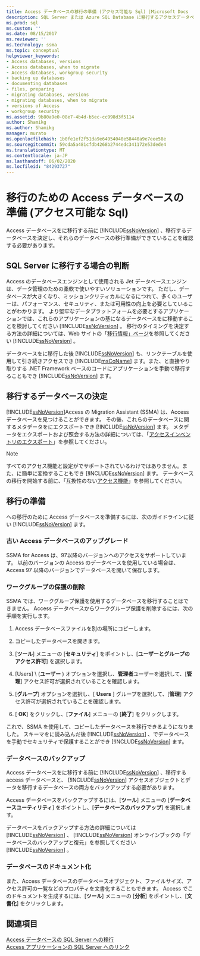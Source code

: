 ```yaml
---
title: Access データベースの移行の準備 (アクセス可能な Sql) |Microsoft Docs
description: SQL Server または Azure SQL Database に移行するアクセスデータベースを特定し、それらのデータベースを移行する準備ができていることを確認する方法について説明します。
ms.prod: sql
ms.custom: ''
ms.date: 08/15/2017
ms.reviewer: ''
ms.technology: ssma
ms.topic: conceptual
helpviewer_keywords:
- Access databases, versions
- Access databases, when to migrate
- Access databases, workgroup security
- backing up databases
- documenting databases
- files, preparing
- migrating databases, versions
- migrating databases, when to migrate
- versions of Access
- workgroup security
ms.assetid: 9b80a9e0-08e7-4b4d-b5ec-cc998d3f5114
author: Shamikg
ms.author: Shamikg
manager: murato
ms.openlocfilehash: 1b0fe1ef2f51da9e64954040e58440a9e7eee58e
ms.sourcegitcommit: 59cda5a481cfdb4268b2744edc341172e53dede4
ms.translationtype: MT
ms.contentlocale: ja-JP
ms.lasthandoff: 06/02/2020
ms.locfileid: "84293727"
---
```

# <a name="preparing-access-databases-for-migration-accesstosql"></a>移行のための Access データベースの準備 (アクセス可能な Sql)
Access データベースをに移行する前に [!INCLUDE[ssNoVersion](../../includes/ssnoversion-md.md)] 、移行するデータベースを決定し、それらのデータベースの移行準備ができていることを確認する必要があります。  
  
## <a name="determining-when-to-migrate-to-sql-server"></a>SQL Server に移行する場合の判断  
Access のデータベースエンジンとして使用される Jet データベースエンジンは、データ管理のための柔軟で使いやすいソリューションです。 ただし、データベースが大きくなり、ミッションクリティカルになるにつれて、多くのユーザーは、パフォーマンス、セキュリティ、または可用性の向上を必要としていることがわかります。 より堅牢なデータプラットフォームを必要とするアプリケーションでは、これらのアプリケーションの基になるデータベースをに移動することを検討してください [!INCLUDE[ssNoVersion](../../includes/ssnoversion-md.md)] 。 移行のタイミングを決定する方法の詳細については、Web サイトの「[移行情報」ページ](https://go.microsoft.com/fwlink/?LinkId=68571)を参照してください [!INCLUDE[ssNoVersion](../../includes/ssnoversion-md.md)] 。  
  
データベースをに移行した後 [!INCLUDE[ssNoVersion](../../includes/ssnoversion-md.md)] も、リンクテーブルを使用して引き続きアクセスでき [!INCLUDE[msCoName](../../includes/msconame_md.md)] ます。また、と直接やり取りする .NET Framework ベースのコードにアプリケーションを手動で移行することもでき [!INCLUDE[ssNoVersion](../../includes/ssnoversion-md.md)] ます。  
  
## <a name="determining-which-databases-to-migrate"></a>移行するデータベースの決定  
[!INCLUDE[ssNoVersion](../../includes/ssnoversion-md.md)]Access の Migration Assistant (SSMA) は、Access データベースを見つけることができます。 その後、これらのデータベースに関するメタデータをにエクスポートでき [!INCLUDE[ssNoVersion](../../includes/ssnoversion-md.md)] ます。 メタデータをエクスポートおよび照会する方法の詳細については、「[アクセスインベントリのエクスポート](exporting-an-access-inventory-accesstosql.md)」を参照してください。  

   > [!NOTE]
   > すべてのアクセス機能と設定がでサポートされているわけではありません。また、に簡単に変換することもでき [!INCLUDE[ssNoVersion](../../includes/ssnoversion-md.md)] ます。 データベースの移行を開始する前に、「互換性のない[アクセス機能](incompatible-access-features-accesstosql.md)」を参照してください。
  
## <a name="preparing-for-migration"></a>移行の準備  
への移行のために Access データベースを準備するには、次のガイドラインに従い [!INCLUDE[ssNoVersion](../../includes/ssnoversion-md.md)] ます。  
  
### <a name="upgrading-older-access-databases"></a>古い Access データベースのアップグレード  
SSMA for Access は、97以降のバージョンへのアクセスをサポートしています。 以前のバージョンの Access のデータベースを使用している場合は、Access 97 以降のバージョンでデータベースを開いて保存します。  
  
### <a name="removing-workgroup-protection"></a>ワークグループの保護の削除  
SSMA では、ワークグループ保護を使用するデータベースを移行することはできません。 Access データベースからワークグループ保護を削除するには、次の手順を実行します。  
  
1.  Access データベースファイルを別の場所にコピーします。  
  
2.  コピーしたデータベースを開きます。  
  
3.  [**ツール**] メニューの [**セキュリティ**] をポイントし、[**ユーザーとグループのアクセス許可**] を選択します。  
  
4.  [Users] \ (**ユーザー** \) オプションを選択し、**管理者**ユーザーを選択して、[**管理**] アクセス許可が選択されていることを確認します。  
  
5.  [**グループ**] オプションを選択し、[ **Users** ] グループを選択して、[**管理**] アクセス許可が選択されていることを確認します。  
  
6.  [ **OK**] をクリックし、[**ファイル**] メニューの [**終了**] をクリックします。  
  
これで、SSMA を使用して、コピーしたデータベースを移行できるようになりました。 スキーマをに読み込んだ後 [!INCLUDE[ssNoVersion](../../includes/ssnoversion-md.md)] 、でデータベースを手動でセキュリティで保護することができ [!INCLUDE[ssNoVersion](../../includes/ssnoversion-md.md)] ます。  
  
### <a name="backing-up-databases"></a>データベースのバックアップ  
Access データベースをに移行する前に [!INCLUDE[ssNoVersion](../../includes/ssnoversion-md.md)] 、移行する access データベースと、 [!INCLUDE[ssNoVersion](../../includes/ssnoversion-md.md)] アクセスオブジェクトとデータを移行するデータベースの両方をバックアップする必要があります。  
  
Access データベースをバックアップするには、[**ツール**] メニューの [**データベースユーティリティ**] をポイントし、[**データベースのバックアップ**] を選択します。  
  
データベースをバックアップする方法の詳細については [!INCLUDE[ssNoVersion](../../includes/ssnoversion-md.md)] 、 [!INCLUDE[ssNoVersion](../../includes/ssnoversion-md.md)] オンラインブックの「データベースのバックアップと復元」を参照してください [!INCLUDE[ssNoVersion](../../includes/ssnoversion-md.md)] 。  
  
### <a name="documenting-databases"></a>データベースのドキュメント化  
また、Access データベースのデータベースオブジェクト、ファイルサイズ、アクセス許可の一覧などのプロパティを文書化することもできます。 Access でこのドキュメントを生成するには、[**ツール**] メニューの [**分析**] をポイントし、[**文書化**] をクリックします。  
  
## <a name="see-also"></a>関連項目  
[Access データベースの SQL Server への移行](migrating-access-databases-to-sql-server-azure-sql-db-accesstosql.md)  
[Access アプリケーションの SQL Server へのリンク](linking-access-applications-to-sql-server-azure-sql-db-accesstosql.md)
